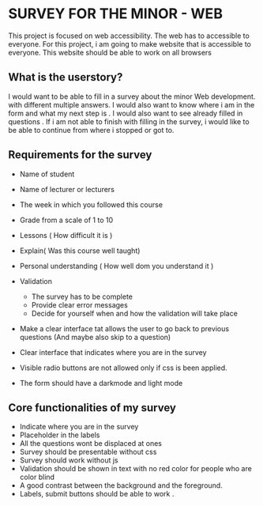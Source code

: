 
# SURVEY FOR THE MINOR - WEB 

This project is focused on web accessibility. The web has to accessible to everyone. For this project, i am going to make website that is accessible to everyone. This website should be able to work on all browsers 

## What is the userstory? 

I would want to be able to fill in a survey about the minor Web development. with different multiple answers. I would also want to know where i am in the form and what my next step is . I would also want to see already filled in questions . If i am not able to finish with filling in the survey, i would like to be able to continue from where i stopped or got to. 

## Requirements for the survey
- Name of student
- Name of lecturer or lecturers
- The week in which you followed this course
- Grade from a scale of 1 to 10 
- Lessons ( How difficult it is )
- Explain( Was this course well taught)
- Personal understanding ( How well dom you understand it )

- Validation
    * The survey has to be complete 
    * Provide clear error messages
    * Decide for yourself when and how the validation will take place
- Make a clear interface tat allows the user to go back to previous questions (And maybe also skip to a question)
- Clear interface that indicates where you are in the survey 
- Visible radio buttons are not allowed only if css is been applied. 
- The form should have a darkmode and light mode

## Core functionalities  of my survey 
- Indicate where you are in the survey
- Placeholder in the labels 
- All the questions wont be displaced at ones
- Survey should be presentable without css 
- Survey should work without js 
- Validation should be shown in text with no red color for people who are color blind 
- A good contrast between the background and the foreground. 
- Labels, submit buttons should be able to work .







